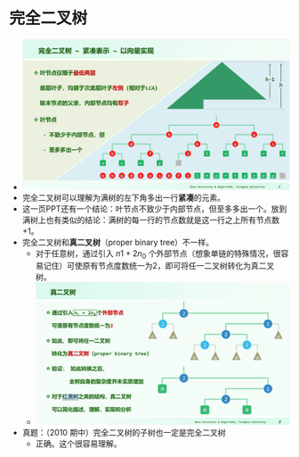 # 完全二叉树

- ![完全二叉树](attachments/ds471.png)
- 完全二叉树可以理解为满树的左下角多出一行**紧凑**的元素。
- 这一页PPT还有一个结论：叶节点不致少于内部节点，但至多多出一个。放到满树上也有类似的结论：满树的每一行的节点数就是这一行之上所有节点数+1。
- 完全二叉树和**真二叉树**（proper binary tree）不一样。
  - 对于任意树，通过引入 $n1 + 2n_0$ 个外部节点（想象单链的特殊情况，很容易记住）可使原有节点度数统一为2，即可将任一二叉树转化为真二叉树。
  - ![ds414](attachments/ds414.png)
- 真题：（2010 期中）完全二叉树的子树也一定是完全二叉树
  - 正确。这个很容易理解。
